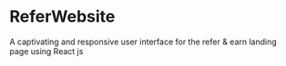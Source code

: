 # ReferWebsite
A captivating and responsive user interface for the refer &amp; earn landing page using React js
